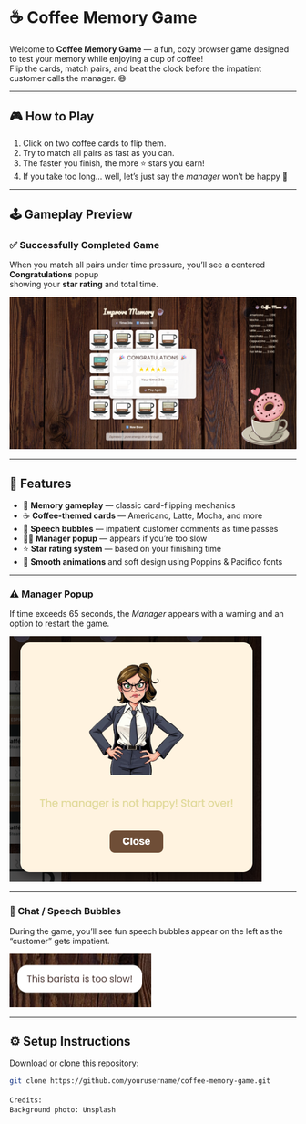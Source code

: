 # ☕ Coffee Memory Game

Welcome to **Coffee Memory Game** — a fun, cozy browser game designed to test your memory while enjoying a cup of coffee!  
Flip the cards, match pairs, and beat the clock before the impatient customer calls the manager. 😄

---

## 🎮 **How to Play**

1. Click on two coffee cards to flip them.
2. Try to match all pairs as fast as you can.
3. The faster you finish, the more ⭐ stars you earn!
4. If you take too long... well, let’s just say the *manager* won’t be happy 😬

---
## 🕹️ **Gameplay Preview**

### ✅ Successfully Completed Game
When you match all pairs under time pressure, you’ll see a centered **Congratulations** popup  
showing your **star rating** and total time.

![Game Completed](images/screen.PNG)

---

## 🌟 **Features**

- 🧠 **Memory gameplay** — classic card-flipping mechanics  
- ☕ **Coffee-themed cards** — Americano, Latte, Mocha, and more  
- 💬 **Speech bubbles** — impatient customer comments as time passes  
- 👩‍💼 **Manager popup** — appears if you’re too slow  
- ⭐ **Star rating system** — based on your finishing time  
- 🎵 **Smooth animations** and soft design using Poppins & Pacifico fonts  

---


### ⚠️ Manager Popup
If time exceeds 65 seconds, the *Manager* appears with a warning and an option to restart the game.

![Manager Popup](images/screen1.png)

---

### 💬 Chat / Speech Bubbles
During the game, you’ll see fun speech bubbles appear on the left as the “customer” gets impatient.

![Speech Bubbles](images/screen2.png)

---

## ⚙️ **Setup Instructions**

 Download or clone this repository:
   ```bash
   git clone https://github.com/yourusername/coffee-memory-game.git

Credits:
Background photo: Unsplash

